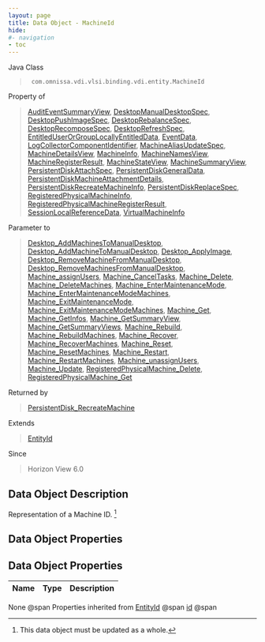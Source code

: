 ```yaml
---
layout: page
title: Data Object - MachineId
hide:
#- navigation
- toc
---
```








Java Class
> ` com.omnissa.vdi.vlsi.binding.vdi.entity.MachineId`

Property of
> [AuditEventSummaryView](vdi.infrastructure.AuditEvent.AuditEventSummaryView.md#field_detail), [DesktopManualDesktopSpec](vdi.resources.Desktop.ManualDesktopSpec.md#field_detail), [DesktopPushImageSpec](vdi.resources.Desktop.PushImageSpec.md#field_detail), [DesktopRebalanceSpec](vdi.resources.Desktop.RebalanceSpec.md#field_detail), [DesktopRecomposeSpec](vdi.resources.Desktop.RecomposeSpec.md#field_detail), [DesktopRefreshSpec](vdi.resources.Desktop.RefreshSpec.md#field_detail), [EntitledUserOrGroupLocallyEntitledData](vdi.users.EntitledUserOrGroup.LocallyEntitledData.md#field_detail), [EventData](vdi.infrastructure.EventDatabase.EventData.md#field_detail), [LogCollectorComponentIdentifier](vdi.utils.logcollector.LogCollector.LogCollectorComponentIdentifier.md#field_detail), [MachineAliasUpdateSpec](vdi.resources.Machine.MachineAliasUpdateSpec.md#field_detail), [MachineDetailsView](vdi.resources.Machine.MachineDetailsView.md#field_detail), [MachineInfo](vdi.resources.Machine.MachineInfo.md#field_detail), [MachineNamesView](vdi.resources.Machine.MachineNamesView.md#field_detail), [MachineRegisterResult](vdi.resources.Machine.RegisterResult.md#field_detail), [MachineStateView](vdi.resources.Machine.MachineStateView.md#field_detail), [MachineSummaryView](vdi.resources.Machine.MachineSummaryView.md#field_detail), [PersistentDiskAttachSpec](vdi.resources.PersistentDisk.AttachSpec.md#field_detail), [PersistentDiskGeneralData](vdi.resources.PersistentDisk.PersistentDiskGeneralData.md#field_detail), [PersistentDiskMachineAttachmentDetails](vdi.resources.PersistentDiskQueryService.PersistentDiskMachineAttachmentDetails.md#field_detail), [PersistentDiskRecreateMachineInfo](vdi.resources.PersistentDisk.PersistentDiskRecreateMachineInfo.md#field_detail), [PersistentDiskReplaceSpec](vdi.resources.PersistentDisk.ReplaceSpec.md#field_detail), [RegisteredPhysicalMachineInfo](vdi.resources.RegisteredPhysicalMachine.RegisteredPhysicalMachineInfo.md#field_detail), [RegisteredPhysicalMachineRegisterResult](vdi.resources.RegisteredPhysicalMachine.RegisterResult.md#field_detail), [SessionLocalReferenceData](vdi.users.Session.SessionLocalReferenceData.md#field_detail), [VirtualMachineInfo](vdi.utils.virtualcenter.VirtualMachine.VirtualMachineInfo.md#field_detail)

Parameter to
> [Desktop_AddMachinesToManualDesktop](vdi.resources.Desktop.md#addMachinesToManualDesktop), [Desktop_AddMachineToManualDesktop](vdi.resources.Desktop.md#addMachineToManualDesktop), [Desktop_ApplyImage](vdi.resources.Desktop.md#applyImage), [Desktop_RemoveMachineFromManualDesktop](vdi.resources.Desktop.md#removeMachineFromManualDesktop), [Desktop_RemoveMachinesFromManualDesktop](vdi.resources.Desktop.md#removeMachinesFromManualDesktop), [Machine_assignUsers](vdi.resources.Machine.md#assignUsers), [Machine_CancelTasks](vdi.resources.Machine.md#cancelTasks), [Machine_Delete](vdi.resources.Machine.md#delete), [Machine_DeleteMachines](vdi.resources.Machine.md#deleteMachines), [Machine_EnterMaintenanceMode](vdi.resources.Machine.md#enterMaintenanceMode), [Machine_EnterMaintenanceModeMachines](vdi.resources.Machine.md#enterMaintenanceModeMachines), [Machine_ExitMaintenanceMode](vdi.resources.Machine.md#exitMaintenanceMode), [Machine_ExitMaintenanceModeMachines](vdi.resources.Machine.md#exitMaintenanceModeMachines), [Machine_Get](vdi.resources.Machine.md#get), [Machine_GetInfos](vdi.resources.Machine.md#getInfos), [Machine_GetSummaryView](vdi.resources.Machine.md#getSummaryView), [Machine_GetSummaryViews](vdi.resources.Machine.md#getSummaryViews), [Machine_Rebuild](vdi.resources.Machine.md#rebuild), [Machine_RebuildMachines](vdi.resources.Machine.md#rebuildMachines), [Machine_Recover](vdi.resources.Machine.md#recover), [Machine_RecoverMachines](vdi.resources.Machine.md#recoverMachines), [Machine_Reset](vdi.resources.Machine.md#reset), [Machine_ResetMachines](vdi.resources.Machine.md#resetMachines), [Machine_Restart](vdi.resources.Machine.md#restart), [Machine_RestartMachines](vdi.resources.Machine.md#restartMachines), [Machine_unassignUsers](vdi.resources.Machine.md#unassignUsers), [Machine_Update](vdi.resources.Machine.md#update), [RegisteredPhysicalMachine_Delete](vdi.resources.RegisteredPhysicalMachine.md#delete), [RegisteredPhysicalMachine_Get](vdi.resources.RegisteredPhysicalMachine.md#get)

Returned by
> [PersistentDisk_RecreateMachine](vdi.resources.PersistentDisk.md#recreateMachine)

Extends
> [EntityId](vdi.EntityId.md)

Since
> Horizon View 6.0


## Data Object Description

Representation of a Machine ID.
 [^167]



## Data Object Properties

## Data Object Properties

 Name | Type | Description
:---|:---:|:---
None @span
Properties inherited from [EntityId](vdi.EntityId.md) @span
[id](vdi.EntityId.md#id) @span


 


[^167]: This data object must be updated as a whole.